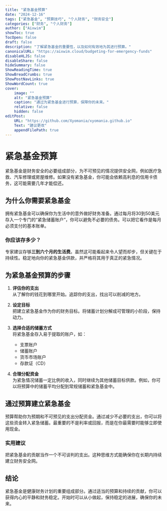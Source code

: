 ```yaml
---
title: "紧急基金预算"
date: "2024-12-16"
tags: ["紧急基金", "预算技巧", "个人财务", "财务安全"]
categories: ["财务", "个人财务"]
author: ["Aixwim"]
showToc: true
TocOpen: false
draft: false
description: "了解紧急基金的重要性，以及如何有效地为其进行预算。"
canonicalURL: "https://aixwim.cloud/budgeting-for-emergency-funds"
disableHLJS: false
disableShare: false
hideSummary: false
ShowReadingTime: true
ShowBreadCrumbs: true
ShowPostNavLinks: true
ShowWordCount: true
cover:
    image: ""
    alt: "紧急基金预算"
    caption: "通过为紧急基金进行预算，保障你的未来。"
    relative: false
    hidden: false
editPost:
    URL: "https://github.com/Xyomania/xyomania.github.io"
    Text: "建议更改"
    appendFilePath: true
---
```


# 紧急基金预算

紧急基金是财务安全的必要组成部分，为不可预见的情况提供安全网，例如医疗急救、汽车修理或房屋维修。如果没有紧急基金，你可能会依赖高利息的信用卡债务，这可能需要几年才能偿还。

## 为什么你需要紧急基金

拥有紧急基金可以确保你为生活中的意外做好财务准备。通过每月将30到50美元存入一个专门的“紧急储蓄账户”，你可以避免不必要的债务。可以把它看作是每月必须支付的基本账单。

### 你应该存多少？

专家建议存够**三到六个月的生活费**。虽然这可能看起来令人望而却步，但关键在于持续性。稳定地向你的紧急基金供款，并严格将其用于真正的紧急情况。

## 为紧急基金预算的步骤

1. **评估你的支出**  
   从了解你的钱花到哪里开始。追踪你的支出，找出可以削减的地方。

2. **设定目标**  
   把建立紧急基金作为你的财务目标。将储蓄计划分解成可管理的小阶段，保持动力。

3. **选择合适的储蓄方式**  
   将紧急基金存入易于提取的账户，如：  
   - 支票账户  
   - 储蓄账户  
   - 货币市场账户  
   - 存款证（CD）

4. **合理分配资金**  
   为紧急情况储蓄一定比例的收入，同时继续为其他储蓄目标供款。例如，你可以将预算中的储蓄平均分配到常规储蓄和紧急基金中。

## 通过预算建立紧急基金

预算帮助你为预期和不可预见的支出分配资金。通过减少不必要的支出，你可以将这些资金转入紧急储蓄。最重要的不是利率或回报，而是在你最需要时能够立即使用现金。

### 实用建议  
把紧急基金的贡献当作一个不可谈判的支出。这种思维方式能确保你在长期内持续建立财务安全网。

## 结论

紧急基金是健康财务计划的重要组成部分。通过适当的预算和持续的贡献，你可以获得内心的平静和财务稳定。开始时可以从小做起，保持稳定的进展，确保你的未来。
